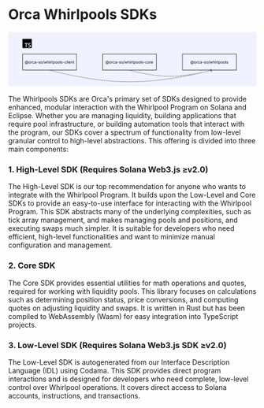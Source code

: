 # Orca Whirlpools SDKs

![Overview of Orca Whirlpools SDK suite](../whirlpool/static/img/01-Welcome/orca-sdks-overview-typedocs.png)

The Whirlpools SDKs are Orca's primary set of SDKs designed to provide enhanced, modular interaction with the Whirlpool Program on Solana and Eclipse. Whether you are managing liquidity, building applications that require pool infrastructure, or building automation tools that interact with the program, our SDKs cover a spectrum of functionality from low-level granular control to high-level abstractions. This offering is divided into three main components:

### 1. High-Level SDK (Requires Solana Web3.js ≥v2.0)
The High-Level SDK is our top recommendation for anyone who wants to integrate with the Whirlpool Program. It builds upon the Low-Level and Core SDKs to provide an easy-to-use interface for interacting with the Whirlpool Program. This SDK abstracts many of the underlying complexities, such as tick array management, and makes managing pools and positions, and executing swaps much simpler. It is suitable for developers who need efficient, high-level functionalities and want to minimize manual configuration and management.

### 2. Core SDK
The Core SDK provides essential utilities for math operations and quotes, required for working with liquidity pools. This library focuses on calculations such as determining position status, price conversions, and computing quotes on adjusting liquidity and swaps. It is written in Rust but has been compiled to WebAssembly (Wasm) for easy integration into TypeScript projects.

### 3. Low-Level SDK (Requires Solana Web3.js SDK ≥v2.0)
The Low-Level SDK is autogenerated from our Interface Description Language (IDL) using Codama. This SDK provides direct program interactions and is designed for developers who need complete, low-level control over Whirlpool operations. It covers direct access to Solana accounts, instructions, and transactions.